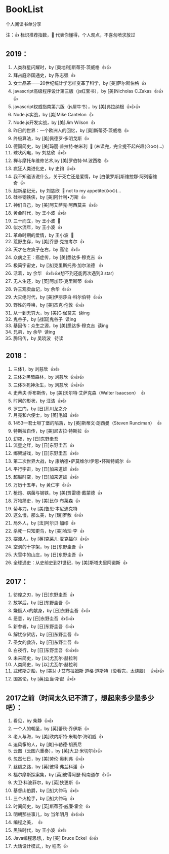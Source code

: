 # BookList
个人阅读书单分享

注：:+1: 标识推荐指数，:shit: 代表你懂得，个人观点，不喜勿喷求放过

## 2019：

1. 人类群星闪耀时，by [奥地利]斯蒂芬·茨威格&nbsp;&nbsp;:+1::+1:
1. 拜占庭帝国通史，by 陈志强&nbsp;&nbsp;:+1:
1. 女士品茶——20世纪统计学怎样变革了科学，by [美]萨尔斯伯格&nbsp;&nbsp;:+1:
1. javascript高级程序设计第三版（js红宝书），by [美]Nicholas C.Zakas&nbsp;&nbsp;:+1::+1::+1:
1. javascript权威指南第六版（js犀牛书），by [美]弗拉纳根&nbsp;&nbsp;:+1::+1::+1:
1. Node.js实战，by [美]Mike Cantelon&nbsp;&nbsp;:+1:
1. Node.js开发实战，by [美]Jim Wilson&nbsp;&nbsp;:+1:
1. 昨日的世界：一个欧洲人的回忆，by [奥]斯蒂芬·茨威格&nbsp;&nbsp;:+1:
1. 终极算法，by [美]佩德罗·多明戈斯&nbsp;&nbsp;:+1:
1. 德国简史，by [美]玛丽·普拉特·帕米利&nbsp;&nbsp;:shit:&nbsp;(未读完，完全提不起兴趣(⊙o⊙)…)
1. 球状闪电，by 刘慈欣&nbsp;&nbsp;:+1::+1:
1. 禅与摩托车维修艺术,by [美]罗伯特·M.波西格&nbsp;&nbsp;:+1:
1. 疯狂人类进化史，by 史钧&nbsp;&nbsp;:+1::+1:
1. 我不知道该说什么，关于死亡还是爱情，by [白俄罗斯]斯维拉娜·阿列塞维奇&nbsp;&nbsp;:+1:
1. 超新星纪元，by 刘慈欣&nbsp;&nbsp;:shit:&nbsp;not to my appetite(⊙o⊙)…
1. 硅谷钢铁侠，by [美]阿什利•万斯&nbsp;&nbsp;:+1:
1. 神们自己，by [美]阿艾萨克·阿西莫夫&nbsp;&nbsp;:+1::+1:
1. 黄金时代，by 王小波&nbsp;&nbsp;:+1::+1:
1. 三十而立，by 王小波&nbsp;&nbsp;:shit:
1. 似水流年，by 王小波&nbsp;&nbsp;:+1:
1. 革命时期的爱情，by 王小波&nbsp;&nbsp;:shit:
1. 荒野生存，by [美]乔恩·克拉考尔&nbsp;&nbsp;:+1:
1. 天才在左疯子在右，by 高铭&nbsp;&nbsp;:+1::+1:
1. 众病之王：癌症传，by [美]悉达多·穆克吉&nbsp;&nbsp;:+1:
1. 极简宇宙史，by [法]克里斯托弗·加尔法德 &nbsp;&nbsp;:+1:
1. 活着，by 余华 &nbsp;&nbsp;:+1::+1::+1:(想不到还能再次遇到3 star)
1. 无人生还，by [英]阿加莎·克里斯蒂&nbsp;&nbsp;:+1::+1:
1. 许三观卖血记，by 余华&nbsp;&nbsp;:+1::+1:
1. 大灭绝时代，by [美]伊丽莎白·科尔伯特&nbsp;&nbsp;:+1::+1:
1. 野性的呼唤，by [美]杰克·伦敦&nbsp;&nbsp;:+1::+1:
1. 从一到无穷大，by [美]G·伽莫夫&nbsp;&nbsp;读ing
1. 鬼谷子，by [战国]鬼谷子&nbsp;&nbsp;读ing
1. 基因传：众生之源，by [美]悉达多·穆克吉&nbsp;&nbsp;读ing
1. 兄弟，by 余华&nbsp;&nbsp;读ing
1. 腾讯传，by 吴晓波 &nbsp;&nbsp;待读

## 2018：

1. 三体1，by 刘慈欣&nbsp;&nbsp;:+1::+1:
1. 三体2:黑暗森林，by 刘慈欣&nbsp;&nbsp;:+1::+1::+1:
1. 三体3:死神永生，by 刘慈欣&nbsp;&nbsp;:+1::+1::+1:
1. 史蒂夫·乔布斯传，by [美]沃尔特·艾萨克森（Walter Isaacson）&nbsp;&nbsp;:+1:
1. 时间的形状，by 汪洁&nbsp;&nbsp;:+1::+1:
1. 罗生门，by [日]芥川龙之介
1. 月亮和六便士，by [英]毛姆&nbsp;&nbsp;:+1::+1:
1. 1453—君士坦丁堡的陷落，by [英]斯蒂文·朗西曼（Steven Runciman）&nbsp;&nbsp;:+1:
1. 特斯拉自传，by [美]尼古拉·特斯拉&nbsp;&nbsp;:+1:
1. 幻夜，by [日]东野圭吾
1. 流星之绊，by [日]东野圭吾&nbsp;&nbsp;:+1:
1. 绑架游戏，by [日]东野圭吾&nbsp;&nbsp;:+1::+1:
1. 第二次世界大战，by 康纳德•萨莫维尔/伊恩•怀斯特威尔&nbsp;&nbsp;:+1:
1. 平行宇宙，by [日]加来道雄&nbsp;&nbsp;:+1::+1:
1. 超越时空，by [日]加来道雄&nbsp;&nbsp;:+1::+1:
1. 万历十五年，by 黄仁宇&nbsp;&nbsp;:+1::+1:
1. 枪炮、病菌与钢铁，by [美]贾雷德·戴蒙德&nbsp;&nbsp;:+1:
1. 万物简史，by [美]比尔·布莱森&nbsp;&nbsp;:+1:
1. 菊与刀，by [美]鲁思·本尼迪克特&nbsp;&nbsp;
1. 这么慢，那么美，by [瑞]罗敷&nbsp;&nbsp;:+1::+1:
1. 局外人，by [法]阿尔贝·加缪&nbsp;&nbsp;:+1:
1. 杀死一只知更鸟，by [美]哈珀·李&nbsp;&nbsp;:+1:
1. 摆渡人，by [英]克莱儿·麦克福尔&nbsp;&nbsp;:+1::+1:
1. 空洞的十字架，by [日]东野圭吾&nbsp;&nbsp;:+1:
1. 大雪中的山庄，by [日]东野圭吾&nbsp;&nbsp;:+1:
1. 全球通史：从史前史到21世纪，by [美]斯塔夫里阿诺斯&nbsp;&nbsp;:+1:

## 2017：

1. 彷徨之刃，by [日]东野圭吾&nbsp;&nbsp;:+1:
1. 放学后，by [日]东野圭吾&nbsp;&nbsp;:+1:
1. 嫌疑人x的献身，by [日]东野圭吾&nbsp;&nbsp;:+1::+1:
1. 恶意，by [日]东野圭吾&nbsp;&nbsp;:+1::+1::+1:
1. 新参者，by [日]东野圭吾&nbsp;&nbsp;:+1::+1:
1. 解忧杂货店，by [日]东野圭吾&nbsp;&nbsp;:+1:
1. 圣女的救济，by [日]东野圭吾&nbsp;&nbsp;:+1:
1. 白夜行，by [日]东野圭吾&nbsp;&nbsp;:+1::+1::+1:
1. 未来简史，by [以]尤瓦尔·赫拉利
1. 人类简史，by [以]尤瓦尔·赫拉利
1. 忒修斯之船，by [美]J·J·艾布拉姆斯 道格·道斯特（没看完，太烧脑）&nbsp;&nbsp;:+1::+1::+1:
1. 国富论，by [英]亚当·斯密&nbsp;&nbsp;:+1::+1:

## 2017之前（时间太久记不清了，想起来多少是多少吧）：

1. 看见，by 柴静&nbsp;&nbsp;:+1::+1:
1. 一个人的朝圣，by [英]蕾秋·乔伊斯&nbsp;&nbsp;:+1:
1. 老人与海，by [美]欧内斯特·米勒尔·海明威&nbsp;&nbsp;:+1:
1. 追风筝的人，by [美]卡勒德·胡赛尼
1. 云图（云图六重奏），by [英]大卫·米切尔:+1::+1:
1. 忽然七日，by [美]劳伦·奥利弗&nbsp;&nbsp;:+1::+1:
1. 丝绸之路，by [英]彼得·弗兰科潘&nbsp;&nbsp;:+1:
1. 福尔摩斯探案集，by [英]彼得阿瑟·柯南道尔&nbsp;&nbsp;:+1::+1:
1. 大卫·科波菲尔，by [英]狄更斯&nbsp;&nbsp;:+1:
1. 基督山伯爵，by [法]大仲马&nbsp;&nbsp;:+1::+1:
1. 三个火枪手，by [法]大仲马&nbsp;&nbsp;:+1:
1. 时间简史，by [英]斯蒂芬·威廉·霍金&nbsp;&nbsp;:+1:
1. 明朝那些事儿，by 当年明月&nbsp;&nbsp;:+1::+1::+1:
1. 编程之美，&nbsp;&nbsp;:+1:
1. 黑铁时代，by 王小波&nbsp;&nbsp;:+1::+1:
1. Java编程思想,，by [美] Bruce Eckel&nbsp;&nbsp;:+1::+1:
1. 大话设计模式,，by 程杰&nbsp;&nbsp;:+1:
